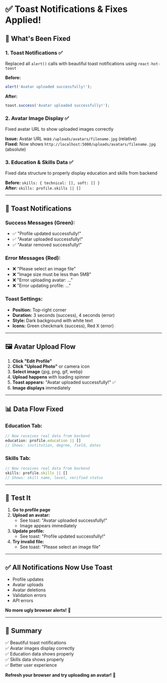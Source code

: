 # ✅ Toast Notifications & Fixes Applied!

## 🎯 What's Been Fixed

### 1. **Toast Notifications** ✅
Replaced all `alert()` calls with beautiful toast notifications using `react-hot-toast`

**Before:**
```javascript
alert('Avatar uploaded successfully!');
```

**After:**
```javascript
toast.success('Avatar uploaded successfully!');
```

### 2. **Avatar Image Display** ✅
Fixed avatar URL to show uploaded images correctly

**Issue:** Avatar URL was `/uploads/avatars/filename.jpg` (relative)  
**Fixed:** Now shows `http://localhost:5000/uploads/avatars/filename.jpg` (absolute)

### 3. **Education & Skills Data** ✅
Fixed data structure to properly display education and skills from backend

**Before:** `skills: { technical: [], soft: [] }`  
**After:** `skills: profile.skills || []`

---

## 🎨 Toast Notifications

### Success Messages (Green):
- ✅ "Profile updated successfully!"
- ✅ "Avatar uploaded successfully!"
- ✅ "Avatar removed successfully!"

### Error Messages (Red):
- ❌ "Please select an image file"
- ❌ "Image size must be less than 5MB"
- ❌ "Error uploading avatar: ..."
- ❌ "Error updating profile: ..."

### Toast Settings:
- **Position:** Top-right corner
- **Duration:** 3 seconds (success), 4 seconds (error)
- **Style:** Dark background with white text
- **Icons:** Green checkmark (success), Red X (error)

---

## 🖼️ Avatar Upload Flow

1. **Click "Edit Profile"**
2. **Click "Upload Photo"** or camera icon
3. **Select image** (jpg, png, gif, webp)
4. **Upload happens** with loading spinner
5. **Toast appears:** "Avatar uploaded successfully!" ✅
6. **Image displays** immediately

---

## 📊 Data Flow Fixed

### Education Tab:
```javascript
// Now receives real data from backend
education: profile.education || []
// Shows: institution, degree, field, dates
```

### Skills Tab:
```javascript
// Now receives real data from backend
skills: profile.skills || []
// Shows: skill name, level, verified status
```

---

## 🧪 Test It

1. **Go to profile page**
2. **Upload an avatar:**
   - See toast: "Avatar uploaded successfully!"
   - Image appears immediately
3. **Update profile:**
   - See toast: "Profile updated successfully!"
4. **Try invalid file:**
   - See toast: "Please select an image file"

---

## ✅ All Notifications Now Use Toast

- Profile updates
- Avatar uploads
- Avatar deletions
- Validation errors
- API errors

**No more ugly browser alerts!** 🎉

---

## 🎯 Summary

✅ Beautiful toast notifications  
✅ Avatar images display correctly  
✅ Education data shows properly  
✅ Skills data shows properly  
✅ Better user experience  

**Refresh your browser and try uploading an avatar!** 🚀
